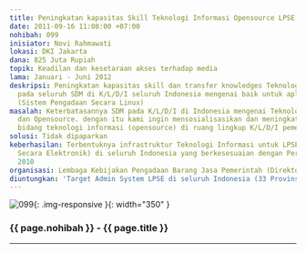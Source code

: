 ```yaml
---
title: Peningkatan kapasitas Skill Teknologi Informasi Opensource LPSE seluruh Indonesia
date: 2011-09-16 11:08:00 +07:00
nohibah: 099
inisiator: Novi Rahmawati
lokasi: DKI Jakarta
dana: 825 Juta Rupiah
topik: Keadilan dan kesetaraan akses terhadap media
lama: Januari - Juni 2012
deskripsi: Peningkatan kapasitas skill dan transfer knowledges Teknologi Informasi
  pada seluruh SDM di K/L/D/I seluruh Indonesia mengenai baik untuk aplikasi SPSE
  (Sistem Pengadaan Secara Linux)
masalah: Keterbatasannya SDM pada K/L/D/I di Indonesia mengenai Teknologi Informasi
  dan Opensource. dengan itu kami ingin mensosialisasikan dan meningkatkan SDM khususnya
  bidang teknologi informasi (opensource) di ruang lingkup K/L/D/I pemerintahan
solusi: Tidak dipaparkan
keberhasilan: Terbentuknya infrastruktur Teknologi Informasi untuk LPSE (Layanan Pengadaan
  Secara Elektronik) di seluruh Indonesia yang berkesesuaian dengan Perpres 54 tahun
  2010
organisasi: Lembaga Kebijakan Pengadaan Barang Jasa Pemerintah (Direktorat e-Procurement)
diuntungkan: 'Target Admin System LPSE di seluruh Indonesia (33 Provinsi 497 Kabupaten/Kota) '
---
```


![099](/static/img/hibahcmb/099.png){: .img-responsive }{: width="350" }

### {{ page.nohibah }} - {{ page.title }}

---
